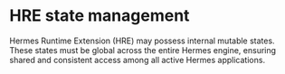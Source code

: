 # HRE state management

Hermes Runtime Extension (HRE) may possess internal mutable states. These states must be global across the entire Hermes engine, ensuring shared and consistent access among all active Hermes applications.

[*Hermes engine*]: ./../../05_building_block_view/hermes_engine.md#hermes-engine
[*Hermes application*]: ./../../05_building_block_view/hermes_engine.md#hermes-application
[*HRE*]: ../../05_building_block_view/hermes_engine.md#hermes-runtime-extension-hre
